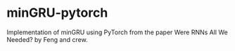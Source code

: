 # minGRU-pytorch
Implementation of minGRU using PyTorch from the paper Were RNNs All We Needed? by Feng and crew.
